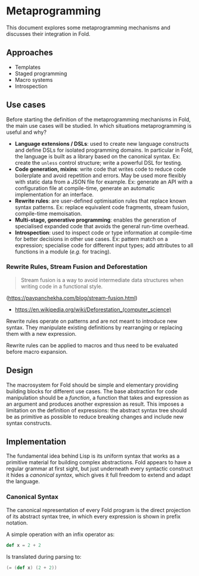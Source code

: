 # Metaprogramming

This document explores some metaprogramming mechanisms and discusses their integration in Fold.

## Approaches

- Templates
- Staged programming
- Macro systems
- Introspection


## Use cases

Before starting the definition of the metaprogramming mechanisms in Fold, the main use cases will be studied. In which situations metaprogramming is useful and why?

- **Language extensions / DSLs**: used to create new language constructs and define DSLs for isolated programming domains. In particular in Fold, the language is built as a library based on the canonical syntax. Ex: create the `unless` control structure; write a powerful DSL for testing.
- **Code generation, mixins**: write code that writes code to reduce code boilerplate and avoid repetition and errors. May be used more flexibly with static data from a JSON file for example. Ex: generate an API with a configuration file at compile-time, generate an automatic implementation for an interface. 
- **Rewrite rules**: are user-defined optimisation rules that replace known syntax patterns. Ex: replace equivalent code fragments, stream fusion, compile-time memoisation.
- **Multi-stage, generative programming**: enables the generation of specialised expanded code that avoids the general run-time overhead.
- **Introspection**: used to inspect code or type information at compile-time for better decisions in other use cases. Ex: pattern match on a expression; specialise code for different input types; add attributes to all functions in a module (_e.g._ for tracing).


### Rewrite Rules, Stream Fusion and Deforestation

> Stream fusion is a way to avoid intermediate data structures when writing code in a functional style.

(<https://pavpanchekha.com/blog/stream-fusion.html>)

- <https://en.wikipedia.org/wiki/Deforestation_(computer_science)>

Rewrite rules operate on patterns and are not meant to introduce new syntax. They manipulate existing definitions by rearranging or replacing them with a new expression.

Rewrite rules can be applied to macros and thus need to be evaluated before macro expansion.


## Design

The macrosystem for Fold should be simple and elementary providing building blocks for different use cases. The base abstraction for code manipulation should be a _function_, a function that takes and expression as an argument and produces another expression as result. This imposes a limitation on the definition of expressions: the abstract syntax tree should be as primitive as possible to reduce breaking changes and include new syntax constructs.


## Implementation

The fundamental idea behind Lisp is its uniform syntax that works as a primitive material for building complex abstractions. Fold appears to have a regular grammar at first sight, but just underneath every syntactic construct it hides a _canonical syntax_, which gives it full freedom to extend and adapt the language.


### Canonical Syntax

The canonical representation of every Fold program is the direct projection of its abstract syntax tree, in which every expression is shown in prefix notation.

A simple operation with an infix operator as:

```scala
def x = 2 + 2
```

Is translated during parsing to:

```scala
(= (def x) (2 + 2))
```

